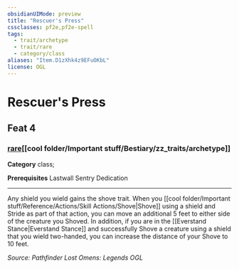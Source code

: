 ```yaml
---
obsidianUIMode: preview
title: "Rescuer's Press"
cssclasses: pf2e,pf2e-spell
tags:
  - trait/archetype
  - trait/rare
  - category/class
aliases: "Item.D1zXhk4z9EFuOKbL"
license: OGL
---
```

# Rescuer's Press
## Feat 4
### [rare](cool%20folder/Important%20stuff/Bestiary/zz_traits/rare.md "Rare Rarity Trait")[[cool folder/Important stuff/Bestiary/zz_traits/archetype]]

**Category** class; 



**Prerequisites** Lastwall Sentry Dedication
* * *
Any shield you wield gains the shove trait. When you [[cool folder/Important stuff/Reference/Actions/Skill Actions/Shove|Shove]] using a shield and Stride as part of that action, you can move an additional 5 feet to either side of the creature you Shoved. In addition, if you are in the [[Everstand Stance|Everstand Stance]] and successfully Shove a creature using a shield that you wield two-handed, you can increase the distance of your Shove to 10 feet.

*Source: Pathfinder Lost Omens: Legends*
*OGL*